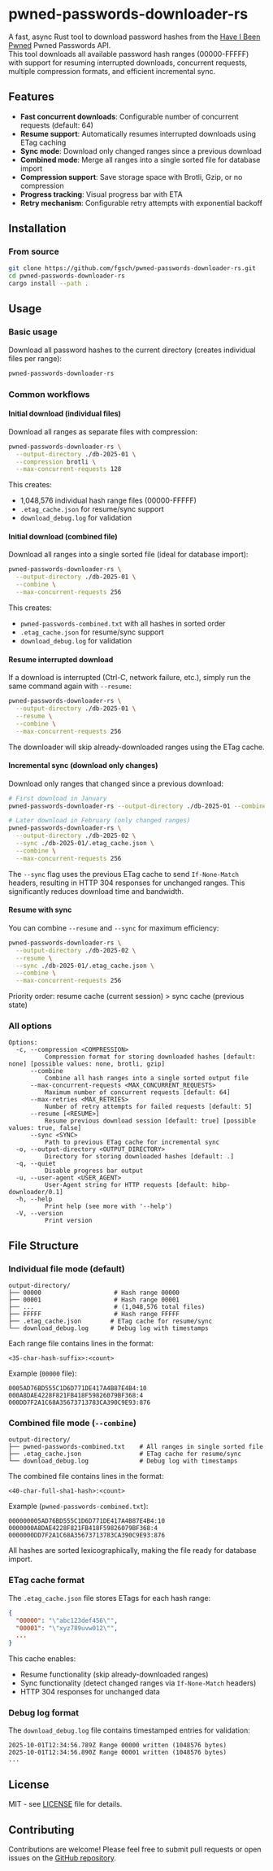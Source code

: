# pwned-passwords-downloader-rs

A fast, async Rust tool to download password hashes from the [Have
I Been Pwned](https://haveibeenpwned.com/) Pwned Passwords API.  
This tool downloads all available password hash ranges (00000-FFFFF)
with support for resuming interrupted downloads, concurrent requests,
multiple compression formats, and efficient incremental sync.

## Features

- **Fast concurrent downloads**: Configurable number of concurrent requests (default: 64)
- **Resume support**: Automatically resumes interrupted downloads using ETag caching
- **Sync mode**: Download only changed ranges since a previous download
- **Combined mode**: Merge all ranges into a single sorted file for database import
- **Compression support**: Save storage space with Brotli, Gzip, or no compression
- **Progress tracking**: Visual progress bar with ETA
- **Retry mechanism**: Configurable retry attempts with exponential backoff

## Installation

### From source

```sh
git clone https://github.com/fgsch/pwned-passwords-downloader-rs.git
cd pwned-passwords-downloader-rs
cargo install --path .
```

## Usage

### Basic usage

Download all password hashes to the current directory (creates individual files per range):

```sh
pwned-passwords-downloader-rs
```

### Common workflows

#### Initial download (individual files)

Download all ranges as separate files with compression:

```sh
pwned-passwords-downloader-rs \
  --output-directory ./db-2025-01 \
  --compression brotli \
  --max-concurrent-requests 128
```

This creates:
- 1,048,576 individual hash range files (00000-FFFFF)
- `.etag_cache.json` for resume/sync support
- `download_debug.log` for validation

#### Initial download (combined file)

Download all ranges into a single sorted file (ideal for database import):

```sh
pwned-passwords-downloader-rs \
  --output-directory ./db-2025-01 \
  --combine \
  --max-concurrent-requests 256
```

This creates:
- `pwned-passwords-combined.txt` with all hashes in sorted order
- `.etag_cache.json` for resume/sync support
- `download_debug.log` for validation

#### Resume interrupted download

If a download is interrupted (Ctrl-C, network failure, etc.), simply run the same command again with `--resume`:

```sh
pwned-passwords-downloader-rs \
  --output-directory ./db-2025-01 \
  --resume \
  --combine \
  --max-concurrent-requests 256
```

The downloader will skip already-downloaded ranges using the ETag cache.

#### Incremental sync (download only changes)

Download only ranges that changed since a previous download:

```sh
# First download in January
pwned-passwords-downloader-rs --output-directory ./db-2025-01 --combine

# Later download in February (only changed ranges)
pwned-passwords-downloader-rs \
  --output-directory ./db-2025-02 \
  --sync ./db-2025-01/.etag_cache.json \
  --combine \
  --max-concurrent-requests 256
```

The `--sync` flag uses the previous ETag cache to send `If-None-Match` headers, resulting in HTTP 304 responses for unchanged ranges. This significantly reduces download time and bandwidth.

#### Resume with sync

You can combine `--resume` and `--sync` for maximum efficiency:

```sh
pwned-passwords-downloader-rs \
  --output-directory ./db-2025-02 \
  --resume \
  --sync ./db-2025-01/.etag_cache.json \
  --combine \
  --max-concurrent-requests 256
```

Priority order: resume cache (current session) > sync cache (previous state)

### All options

```
Options:
  -c, --compression <COMPRESSION>
          Compression format for storing downloaded hashes [default: none] [possible values: none, brotli, gzip]
      --combine
          Combine all hash ranges into a single sorted output file
      --max-concurrent-requests <MAX_CONCURRENT_REQUESTS>
          Maximum number of concurrent requests [default: 64]
      --max-retries <MAX_RETRIES>
          Number of retry attempts for failed requests [default: 5]
      --resume [<RESUME>]
          Resume previous download session [default: true] [possible values: true, false]
      --sync <SYNC>
          Path to previous ETag cache for incremental sync
  -o, --output-directory <OUTPUT_DIRECTORY>
          Directory for storing downloaded hashes [default: .]
  -q, --quiet
          Disable progress bar output
  -u, --user-agent <USER_AGENT>
          User-Agent string for HTTP requests [default: hibp-downloader/0.1]
  -h, --help
          Print help (see more with '--help')
  -V, --version
          Print version
```

## File Structure

### Individual file mode (default)

```
output-directory/
├── 00000                    # Hash range 00000
├── 00001                    # Hash range 00001
├── ...                      # (1,048,576 total files)
├── FFFFF                    # Hash range FFFFF
├── .etag_cache.json        # ETag cache for resume/sync
└── download_debug.log      # Debug log with timestamps
```

Each range file contains lines in the format:
```
<35-char-hash-suffix>:<count>
```

Example (`00000` file):
```
0005AD76BD555C1D6D771DE417A4B87E4B4:10
000A8DAE4228F821FB418F59826079BF368:4
000DD7F2A1C68A35673713783CA390C9E93:876
```

### Combined file mode (`--combine`)

```
output-directory/
├── pwned-passwords-combined.txt    # All ranges in single sorted file
├── .etag_cache.json                # ETag cache for resume/sync
└── download_debug.log              # Debug log with timestamps
```

The combined file contains lines in the format:
```
<40-char-full-sha1-hash>:<count>
```

Example (`pwned-passwords-combined.txt`):
```
000000005AD76BD555C1D6D771DE417A4B87E4B4:10
0000000A8DAE4228F821FB418F59826079BF368:4
0000000DD7F2A1C68A35673713783CA390C9E93:876
```

All hashes are sorted lexicographically, making the file ready for database import.

### ETag cache format

The `.etag_cache.json` file stores ETags for each hash range:

```json
{
  "00000": "\"abc123def456\"",
  "00001": "\"xyz789uvw012\"",
  ...
}
```

This cache enables:
- Resume functionality (skip already-downloaded ranges)
- Sync functionality (detect changed ranges via `If-None-Match` headers)
- HTTP 304 responses for unchanged data

### Debug log format

The `download_debug.log` file contains timestamped entries for validation:

```
2025-10-01T12:34:56.789Z Range 00000 written (1048576 bytes)
2025-10-01T12:34:56.890Z Range 00001 written (1048576 bytes)
...
```

## License

MIT - see [LICENSE](LICENSE) file for details.

## Contributing

Contributions are welcome! Please feel free to submit pull requests
or open issues on the [GitHub
repository](https://github.com/fgsch/pwned-passwords-downloader-rs).

